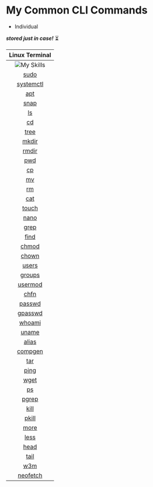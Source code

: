 # My Common CLI Commands

- Individual

***stored just in case!*** ⏳

| **Linux Terminal** |
|:---:|
| ![My Skills](https://go-skill-icons.vercel.app/api/icons?i=linux&theme=dark) |
| [sudo](https://github.com/fault3r/cli-commands/blob/main/documents/sudo.md) |
| [systemctl](https://github.com/fault3r/cli-commands/blob/main/documents/systemctl.md) |
| [apt](https://github.com/fault3r/cli-commands/blob/main/documents/apt.md) |
| [snap](https://github.com/fault3r/cli-commands/blob/main/documents/snap.md) |
| [ls](https://github.com/fault3r/cli-commands/blob/main/documents/ls.md) |
| [cd](https://github.com/fault3r/cli-commands/blob/main/documents/cd.md) |
| [tree](https://github.com/fault3r/cli-commands/blob/main/documents/tree.md) |
| [mkdir](https://github.com/fault3r/cli-commands/blob/main/documents/mkdir.md) |
| [rmdir](https://github.com/fault3r/cli-commands/blob/main/documents/rmdir.md) |
| [pwd](https://github.com/fault3r/cli-commands/blob/main/documents/pwd.md) |
| [cp](https://github.com/fault3r/cli-commands/blob/main/documents/cp.md) |
| [mv](https://github.com/fault3r/cli-commands/blob/main/documents/mv.md) |
| [rm](https://github.com/fault3r/cli-commands/blob/main/documents/rm.md) |
| [cat](https://github.com/fault3r/cli-commands/blob/main/documents/cat.md) |
| [touch](https://github.com/fault3r/cli-commands/blob/main/documents/touch.md) |
| [nano](https://github.com/fault3r/cli-commands/blob/main/documents/nano.md) |
| [grep](https://github.com/fault3r/cli-commands/blob/main/documents/grep.md) |
| [find](https://github.com/fault3r/cli-commands/blob/main/documents/find.md) |
| [chmod](https://github.com/fault3r/cli-commands/blob/main/documents/chmod.md) |
| [chown](https://github.com/fault3r/cli-commands/blob/main/documents/chown.md) |
| [users](https://github.com/fault3r/cli-commands/blob/main/documents/users.md) |
| [groups](https://github.com/fault3r/cli-commands/blob/main/documents/groups.md) |
| [usermod](https://github.com/fault3r/cli-commands/blob/main/documents/usermod.md) |
| [chfn](https://github.com/fault3r/cli-commands/blob/main/documents/chfn.md) |
| [passwd](https://github.com/fault3r/cli-commands/blob/main/documents/passwd.md) |
| [gpasswd](https://github.com/fault3r/cli-commands/blob/main/documents/gpasswd.md) |
| [whoami](https://github.com/fault3r/cli-commands/blob/main/documents/whoami.md) |
| [uname](https://github.com/fault3r/cli-commands/blob/main/documents/uname.md) |
| [alias](https://github.com/fault3r/cli-commands/blob/main/documents/alias.md) |
| [compgen](https://github.com/fault3r/cli-commands/blob/main/documents/compgen.md) |
| [tar](https://github.com/fault3r/cli-commands/blob/main/documents/tar.md) |
| [ping](https://github.com/fault3r/cli-commands/blob/main/documents/ping.md) |
| [wget](https://github.com/fault3r/cli-commands/blob/main/documents/wget.md) |
| [ps](https://github.com/fault3r/cli-commands/blob/main/documents/ps.md) |
| [pgrep](https://github.com/fault3r/cli-commands/blob/main/documents/pgrep.md) |
| [kill](https://github.com/fault3r/cli-commands/blob/main/documents/kill.md) |
| [pkill](https://github.com/fault3r/cli-commands/blob/main/documents/pkill.md) |
| [more](https://github.com/fault3r/cli-commands/blob/main/documents/more.md) |
| [less](https://github.com/fault3r/cli-commands/blob/main/documents/less.md) |
| [head](https://github.com/fault3r/cli-commands/blob/main/documents/head.md) |
| [tail](https://github.com/fault3r/cli-commands/blob/main/documents/tail.md) |
| [w3m](https://github.com/fault3r/cli-commands/blob/main/documents/w3m.md) |
| [neofetch](https://github.com/fault3r/cli-commands/blob/main/documents/neofetch.md) |